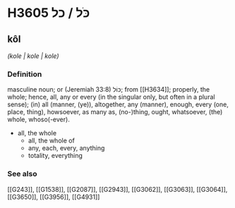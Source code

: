 # H3605 כֹּל / כל

## kôl

_(kole | kole | kole)_

### Definition

masculine noun; or (Jeremiah 33:8) כּוֹל; from [[H3634]]; properly, the whole; hence, all, any or every (in the singular only, but often in a plural sense); (in) all (manner, (ye)), altogether, any (manner), enough, every (one, place, thing), howsoever, as many as, (no-)thing, ought, whatsoever, (the) whole, whoso(-ever).

- all, the whole
    - all, the whole of
    - any, each, every, anything
    - totality, everything
### See also

[[G243]], [[G1538]], [[G2087]], [[G2943]], [[G3062]], [[G3063]], [[G3064]], [[G3650]], [[G3956]], [[G4931]]


